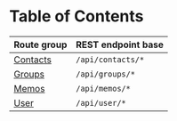 # Table of Contents

| Route group                     | REST endpoint base |
| :------------------------------ | :----------------- |
| [Contacts](./contacts/index.md) | `/api/contacts/*`  |
| [Groups](./groups/index.md)     | `/api/groups/*`    |
| [Memos](./memos/index.md)       | `/api/memos/*`     |
| [User](./user/index.md)         | `/api/user/*`      |
